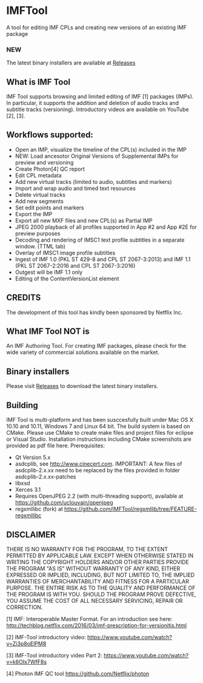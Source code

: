 # IMFTool
A tool for editing IMF CPLs and creating new versions of an existing IMF package

### NEW
The latest binary installers are available at
[Releases](../../releases/)


## What is IMF Tool
IMF Tool supports browsing and limited editing of IMF [1] packages (IMPs).
In particular, it supports the addition and deletion of audio tracks and subtitle tracks (versioning).
Introductory videos are available on YouTube [2], [3].

## Workflows supported:
-	Open an IMP, visualize the timeline of the CPL(s) included in the IMP
-	NEW: Load ancesotor Original Versions of Supplemental IMPs for preview and versioning
- 	Create Photon[4] QC report
-	Edit CPL metadata
-	Add new virtual tracks (limited to audio, subtitles and markers)
-	Import and wrap audio and timed text resources
-	Delete virtual tracks
-	Add new segments
-	Set edit points and markers
-	Export the IMP
-	Export all new MXF files and new CPL(s) as Partial IMP 
-	JPEG 2000 playback of all profiles supported in App #2 and App #2E for preview purposes
-	Decoding and rendering of IMSC1 text profile subtitles in a separate window. (TTML tab)
-	Overlay of IMSC1 image profile subtitles
-	Ingest of IMF 1.0 (PKL ST 429-8 and CPL ST 2067-3:2013) and IMF 1.1 (PKL ST 2067-2:2016 and CPL ST 2067-3:2016)
-	Outgest will be IMF 1.1 only
-	Editing of the ContentVersionList element

## CREDITS
The development of this tool has kindly been sponsored by Netflix Inc.

## What IMF Tool NOT is
An IMF Authoring Tool. For creating IMF packages, please check for the wide variety of commercial solutions available on the market.

## Binary installers
Please visit
[Releases](../../releases/)
to download the latest binary installers.


## Building
IMF Tool is multi-platform and has been susccesfully built under Mac OS X 10.10 and 10.11, Windows 7 and Linux 64 bit.
The build system is based on CMake. Please use CMake to create make files and project files for eclipse or Visual Studio. Installation instructions including CMake screenshots are provided as pdf file here.
Prerequisites:
-	Qt Version 5.x
-	asdcplib, see http://www.cinecert.com. IMPORTANT: A few files of asdcplib-2.x.xx need to be replaced by the files provided in folder asdcplib-2.x.xx-patches
-	libxsd
-	Xerces 3.1
-	Requires OpenJPEG 2.2 (with multi-threading support), available at https://github.com/uclouvain/openjpeg
-	regxmllibc (fork) at https://github.com/IMFTool/regxmllib/tree/FEATURE-regxmllibc

## DISCLAIMER
  THERE IS NO WARRANTY FOR THE PROGRAM, TO THE EXTENT PERMITTED BY
APPLICABLE LAW.  EXCEPT WHEN OTHERWISE STATED IN WRITING THE COPYRIGHT
HOLDERS AND/OR OTHER PARTIES PROVIDE THE PROGRAM "AS IS" WITHOUT WARRANTY
OF ANY KIND, EITHER EXPRESSED OR IMPLIED, INCLUDING, BUT NOT LIMITED TO,
THE IMPLIED WARRANTIES OF MERCHANTABILITY AND FITNESS FOR A PARTICULAR
PURPOSE.  THE ENTIRE RISK AS TO THE QUALITY AND PERFORMANCE OF THE PROGRAM
IS WITH YOU.  SHOULD THE PROGRAM PROVE DEFECTIVE, YOU ASSUME THE COST OF
ALL NECESSARY SERVICING, REPAIR OR CORRECTION.



[1] IMF: Interoperable Master Format. For an introduction see here:
http://techblog.netflix.com/2016/03/imf-prescription-for-versionitis.html

[2] IMF-Tool introductory video: https://www.youtube.com/watch?v=Zi3p8oElPM8

[3] IMF-Tool introductory video Part 2: https://www.youtube.com/watch?v=k6OIx7WfF8s

[4] Photon IMF QC tool https://github.com/Netflix/photon

